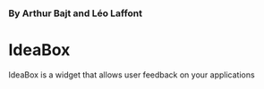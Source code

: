 ### By Arthur Bajt and Léo Laffont

# IdeaBox

IdeaBox is a widget that allows user feedback on your applications
